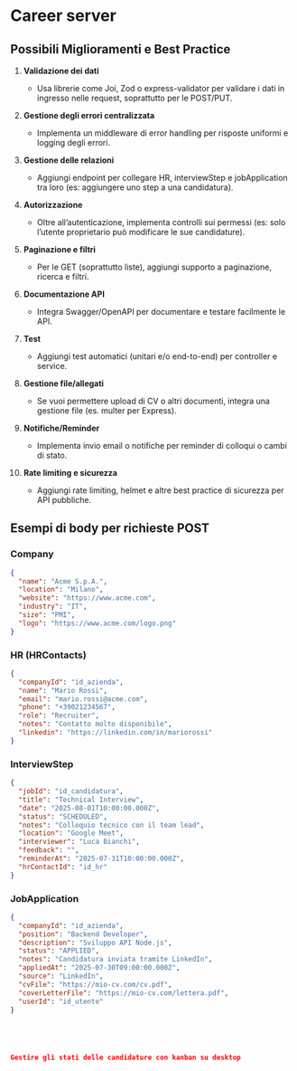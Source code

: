 
# Career server

## Possibili Miglioramenti e Best Practice

1. **Validazione dei dati**
   - Usa librerie come Joi, Zod o express-validator per validare i dati in ingresso nelle request, soprattutto per le POST/PUT.

2. **Gestione degli errori centralizzata**
   - Implementa un middleware di error handling per risposte uniformi e logging degli errori.

3. **Gestione delle relazioni**
   - Aggiungi endpoint per collegare HR, interviewStep e jobApplication tra loro (es: aggiungere uno step a una candidatura).

4. **Autorizzazione**
   - Oltre all’autenticazione, implementa controlli sui permessi (es: solo l’utente proprietario può modificare le sue candidature).

5. **Paginazione e filtri**
   - Per le GET (soprattutto liste), aggiungi supporto a paginazione, ricerca e filtri.

6. **Documentazione API**
   - Integra Swagger/OpenAPI per documentare e testare facilmente le API.

7. **Test**
   - Aggiungi test automatici (unitari e/o end-to-end) per controller e service.

8. **Gestione file/allegati**
   - Se vuoi permettere upload di CV o altri documenti, integra una gestione file (es. multer per Express).

9. **Notifiche/Reminder**
   - Implementa invio email o notifiche per reminder di colloqui o cambi di stato.

10. **Rate limiting e sicurezza**
    - Aggiungi rate limiting, helmet e altre best practice di sicurezza per API pubbliche.


## Esempi di body per richieste POST

### Company
```json
{
  "name": "Acme S.p.A.",
  "location": "Milano",
  "website": "https://www.acme.com",
  "industry": "IT",
  "size": "PMI",
  "logo": "https://www.acme.com/logo.png"
}
```

### HR (HRContacts)
```json
{
  "companyId": "id_azienda",
  "name": "Mario Rossi",
  "email": "mario.rossi@acme.com",
  "phone": "+39021234567",
  "role": "Recruiter",
  "notes": "Contatto molto disponibile",
  "linkedin": "https://linkedin.com/in/mariorossi"
}
```

### InterviewStep
```json
{
  "jobId": "id_candidatura",
  "title": "Technical Interview",
  "date": "2025-08-01T10:00:00.000Z",
  "status": "SCHEDULED",
  "notes": "Colloquio tecnico con il team lead",
  "location": "Google Meet",
  "interviewer": "Luca Bianchi",
  "feedback": "",
  "reminderAt": "2025-07-31T10:00:00.000Z",
  "hrContactId": "id_hr"
}
```

### JobApplication
```json
{
  "companyId": "id_azienda",
  "position": "Backend Developer",
  "description": "Sviluppo API Node.js",
  "status": "APPLIED",
  "notes": "Candidatura inviata tramite LinkedIn",
  "appliedAt": "2025-07-30T09:00:00.000Z",
  "source": "LinkedIn",
  "cvFile": "https://mio-cv.com/cv.pdf",
  "coverLetterFile": "https://mio-cv.com/lettera.pdf",
  "userId": "id_utente"
}





Gestire gli stati delle candidature con kanban su desktop